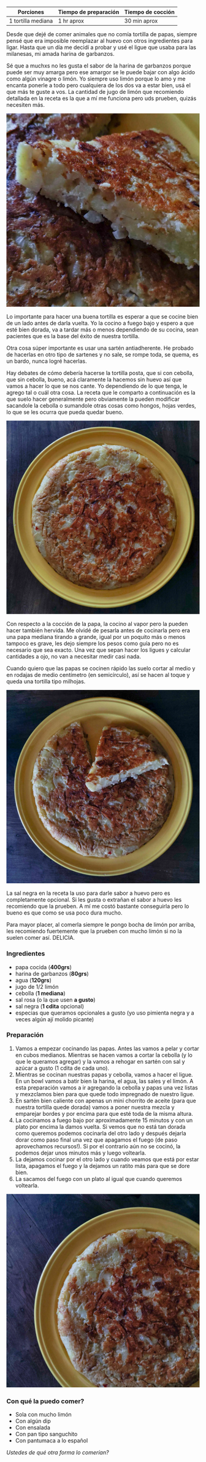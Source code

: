 | Porciones          | Tiempo de preparación | Tiempo de cocción |
|--------------------|-----------------------|-------------------|
| 1 tortilla mediana | 1 hr aprox            | 30 min aprox      |

Desde que dejé de comer animales que no comía tortilla de papas, siempre pensé que era imposible reemplazar al huevo con otros ingredientes para ligar. Hasta que un día me decidí a probar y usé el ligue que usaba para las milanesas, mi amada harina de garbanzos.

Sé que a muchxs no les gusta el sabor de la harina de garbanzos porque puede ser muy amarga pero ese amargor se le puede bajar con algo ácido como algún vinagre o limón. Yo siempre uso limón porque lo amo y me encanta ponerle a todo pero cualquiera de los dos va a estar bien, usá el que más te guste a vos. La cantidad de jugo de limón que recomiendo detallada en la receta es la que a mí me funciona pero uds prueben, quizás necesiten más.

!["Foto de una porción de una tortilla dorada sobre un plato color amarillo."](/assets/images/tortilla_de_papas/tortilla_de_papas_04.webp)

Lo importante para hacer una buena tortilla es esperar a que se cocine bien de un lado antes de darla vuelta. Yo la cocino a fuego bajo y espero a que esté bien dorada, va a tardar más o menos dependiendo de su cocina, sean pacientes que es la base del éxito de nuestra tortilla.

Otra cosa súper importante es usar una sartén antiadherente. He probado de hacerlas en otro tipo de sartenes y no sale, se rompe toda, se quema, es un bardo, nunca logré hacerlas.

Hay debates de cómo debería hacerse la tortilla posta, que si con cebolla, que sin cebolla, bueno, acá claramente la hacemos sin huevo así que vamos a hacer lo que se nos cante. Yo dependiendo de lo que tenga, le agrego tal o cuál otra cosa. La receta que le comparto a continuación es la que suelo hacer generalmente pero obviamente la pueden modificar sacandole la cebolla o sumandole otras cosas como hongos, hojas verdes, lo que se les ocurra que pueda quedar bueno.

!["Foto centrada sacada en cenital de una tortilla completa bien dorada por encima sobre un plato amarillo que está en una mesa de madera"](/assets/images/tortilla_de_papas/tortilla_de_papas_05.webp)

Con respecto a la cocción de la papa, la cocino al vapor pero la pueden hacer también hervida. Me olvidé de pesarla antes de cocinarla pero era una papa mediana tirando a grande, igual por un poquito más o menos tampoco es grave, les dejo siempre los pesos como guía pero no es necesario que sea exacto. Una vez que sepan hacer los ligues y calcular cantidades a ojo, no van a necesitar medir casi nada.

Cuando quiero que las papas se cocinen rápido las suelo cortar al medio y en rodajas de medio centímetro (en semicírculo), así se hacen al toque y queda una tortilla tipo milhojas.

!["Foto centrada sacada en cenital de una tortilla bien dorada con una porción cortada y puesta sobre la tortilla. Esta está sobre un plato amarillo sobre una mesa de madera"](/assets/images/tortilla_de_papas/tortilla_de_papas_06.webp)

La sal negra en la receta la uso para darle sabor a huevo pero es completamente opcional. Si les gusta o extrañan el sabor a huevo les recomiendo que la prueben. A mí me costó bastante conseguirla pero lo bueno es que como se usa poco dura mucho.

Para mayor placer, al comerla siempre le pongo bocha de limón por arriba, les recomiendo fuertemente que la prueben con mucho limón si no la suelen comer así. DELICIA.

### Ingredientes

- papa cocida (**400grs**)
- harina de garbanzos (**80grs**)
- agua (**120grs**)
- jugo de 1/2 limón
- cebolla (**1 mediana**)
- sal rosa (o la que usen **a gusto**)
- sal negra (**1 cdita** opcional)
- especias que queramos opcionales a gusto (yo uso pimienta negra y a veces algún ají molido picante)

### Preparación

1. Vamos a empezar cocinando las papas. Antes las vamos a pelar y cortar en cubos medianos. Mientras se hacen vamos a cortar la cebolla (y lo que le queramos agregar) y la vamos a rehogar en sartén con sal y azúcar a gusto (1 cdita de cada uno).
2. Mientras se cocinan nuestras papas y cebolla, vamos a hacer el ligue. En un bowl vamos a batir bien la harina, el agua, las sales y el limón. A esta preparación vamos a ir agregando la cebolla y papas una vez listas y mexzclamos bien para que quede todo impregnado de nuestro ligue.
3. En sartén bien caliente con apenas un mini chorrito de aceite (para que nuestra tortilla quede dorada) vamos a poner nuestra mezcla y emparejar bordes y por encima para que esté toda de la misma altura.
4. La cocinamos a fuego bajo por aproximadamente 15 minutos y con un plato por encima la damos vuelta. Si vemos que no está tan dorada como queremos podemos cocinarla del otro lado y después dejarla dorar como paso final una vez que apagamos el fuego (de paso aprovechamos recursos!). Si por el contrario aún no se cocinó, la podemos dejar unos minutos más y luego voltearla.
5. La dejamos cocinar por el otro lado y cuando veamos que está por estar lista, apagamos el fuego y la dejamos un ratito más para que se dore bien.
6. La sacamos del fuego con un plato al igual que cuando queremos voltearla.

!["Foto descentrada sacada en cenital de una tortilla de papas bien dorada por encima que está en un plato amarillo sobre una mesa de madera. El plato está en la esquina inferior derecha de la imagen y se corta su borde lateral derecho e inferior."](/assets/images/tortilla_de_papas/tortilla_de_papas_07.webp)

### Con qué la puedo comer?

- Sola con mucho limón
- Con algún dip
- Con ensalada
- Con pan tipo sanguchito
- Con pantumaca a lo español

*Ustedes de qué otra forma lo comerían?*